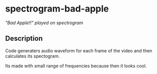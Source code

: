# spectrogram-bad-apple
*"Bad Apple!!" played on spectrogram*

## Description
Code generaters audio waveform for each frame of the video and then calculates its spectogram.

Its made with small range of frequencies because then it looks cool.
